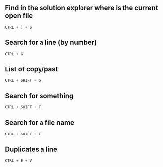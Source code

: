## Find in the solution explorer where is the current open file
```ps1
CTRL + ) + S
```

## Search for a line (by number)
```ps1
CTRL + G
```

## List of copy/past
```ps1
CTRL + SHIFT + G
```

## Search for something
```ps1
CTRL + SHIFT + F
```

## Search for a file name
```ps1
CTRL + SHIFT + T
```

## Duplicates a line
```ps1
CTRL + E + V
```
